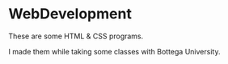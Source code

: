 # WebDevelopment

These are some HTML & CSS programs.

I made them while taking some classes with Bottega University.
